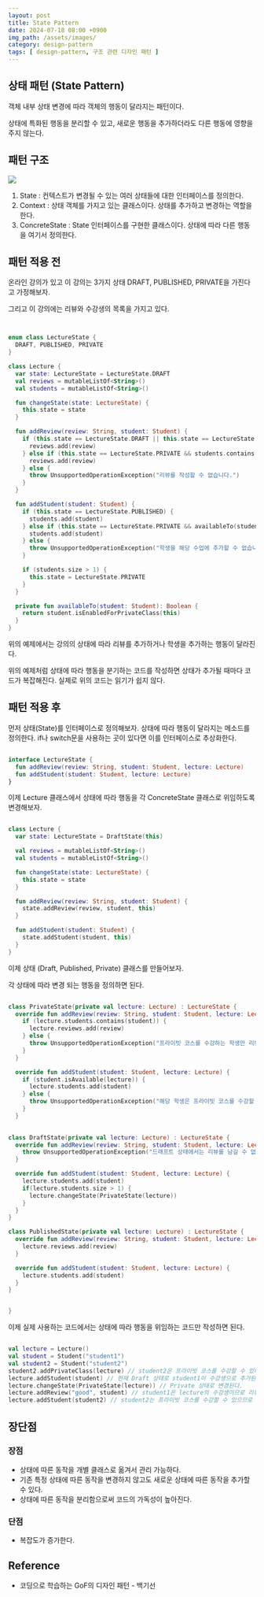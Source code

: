 ```yaml
---
layout: post
title: State Pattern
date: 2024-07-18 08:00 +0900
img_path: /assets/images/
category: design-pattern
tags: [ design-pattern, 구조 관련 디자인 패턴 ]
---
```


## 상태 패턴 (State Pattern)

객체 내부 상태 변경에 따라 객체의 행동이 달라지는 패턴이다. 

상태에 특화된 행동을 분리할 수 있고, 새로운 행동을 추가하더라도 다른 행동에 영향을 주지 않는다.

## 패턴 구조

![]({{site.url}}/assets/images/state.png)

1. State : 컨텍스트가 변경될 수 있는 여러 상태들에 대한 인터페이스를 정의한다. 
2. Context : 상태 객체를 가지고 있는 클래스이다. 상태를 추가하고 변경하는 역할을 한다.
3. ConcreteState : State 인터페이스를 구현한 클래스이다. 상태에 따라 다른 행동을 여기서 정의한다.

## 패턴 적용 전

온라인 강의가 있고 이 강의는 3가지 상태 DRAFT, PUBLISHED, PRIVATE을 가진다고 가정해보자. 

그리고 이 강의에는 리뷰와 수강생의 목록을 가지고 있다.

```kotlin


enum class LectureState {
  DRAFT, PUBLISHED, PRIVATE
}

class Lecture {
  var state: LectureState = LectureState.DRAFT
  val reviews = mutableListOf<String>()
  val students = mutableListOf<String>()

  fun changeState(state: LectureState) {
    this.state = state
  }

  fun addReview(review: String, student: Student) {
    if (this.state == LectureState.DRAFT || this.state == LectureState.PUBLISHED) {
      reviews.add(review)
    } else if (this.state == LectureState.PRIVATE && students.contains(student)) {
      reviews.add(review)
    } else {
      throw UnsupportedOperationException("리뷰를 작성할 수 없습니다.")
    }
  }

  fun addStudent(student: Student) {
    if (this.state == LectureState.PUBLISHED) {
      students.add(student)
    } else if (this.state == LectureState.PRIVATE && availableTo(student)) {
      students.add(student)
    } else {
      throw UnsupportedOperationException("학생을 해당 수업에 추가할 수 없습니다.")
    }

    if (students.size > 1) {
      this.state = LectureState.PRIVATE
    }
  }

  private fun availableTo(student: Student): Boolean {
    return student.isEnabledForPrivateClass(this)
  }
}


```
위의 예제에서는 강의의 상태에 따라 리뷰를 추가하거나 학생을 추가하는 행동이 달라진다. 

위의 예제처럼 상태에 따라 행동을 분기하는 코드를 작성하면 상태가 추가될 때마다 코드가 복잡해진다. 실제로 위의 코드는 읽기가 쉽지 않다. 

## 패턴 적용 후 

먼저 상태(State)를 인터페이스로 정의해보자. 상태에 따라 행동이 달라지는 메소드를 정의한다. if나 switch문을 사용하는 곳이 있다면 이를 인터페이스로 추상화한다. 

```kotlin

interface LectureState {
  fun addReview(review: String, student: Student, lecture: Lecture)
  fun addStudent(student: Student, lecture: Lecture)
}

```

이제 Lecture 클래스에서 상태에 따라 행동을 각 ConcreteState 클래스로 위임하도록 변경해보자.

```kotlin

class Lecture {
  var state: LectureState = DraftState(this)

  val reviews = mutableListOf<String>()
  val students = mutableListOf<String>()

  fun changeState(state: LectureState) {
    this.state = state
  }

  fun addReview(review: String, student: Student) {
    state.addReview(review, student, this)
  }

  fun addStudent(student: Student) {
    state.addStudent(student, this)
  }
}


```

이제 상태 (Draft, Published, Private) 클래스를 만들어보자.

각 상태에 따라 변경 되는 행동을 정의하면 된다. 

```kotlin

class PrivateState(private val lecture: Lecture) : LectureState {
  override fun addReview(review: String, student: Student, lecture: Lecture) {
    if (lecture.students.contains(student)) {
      lecture.reviews.add(review)
    } else {
      throw UnsupportedOperationException("프라이빗 코스를 수강하는 학생만 리뷰를 작성할 수 있습니다.")
    }
  }

  override fun addStudent(student: Student, lecture: Lecture) {
    if (student.isAvailable(lecture)) {
      lecture.students.add(student)
    } else {
      throw UnsupportedOperationException("해당 학생은 프라이빗 코스를 수강할 수 없습니다.")
    }
  }
  

class DraftState(private val lecture: Lecture) : LectureState {
  override fun addReview(review: String, student: Student, lecture: Lecture) {
    throw UnsupportedOperationException("드래프트 상태에서는 리뷰를 남길 수 없습니다.")
  }

  override fun addStudent(student: Student, lecture: Lecture) {
    lecture.students.add(student)
    if(lecture.students.size > 1) {
      lecture.changeState(PrivateState(lecture))
    }
  }
}

class PublishedState(private val lecture: Lecture) : LectureState {
  override fun addReview(review: String, student: Student, lecture: Lecture) {
    lecture.reviews.add(review)
  }

  override fun addStudent(student: Student, lecture: Lecture) {
    lecture.students.add(student)
  }
}


}

```

이제 실제 사용하는 코드에서는 상태에 따라 행동을 위임하는 코드만 작성하면 된다.

```kotlin

val lecture = Lecture()
val student = Student("student1")
val student2 = Student("student2")
student2.addPrivateClass(lecture) // student2은 프라이빗 코스를 수강할 수 있다.
lecture.addStudent(student) // 현재 Draft 상태로 student1이 수강생으로 추가된다.
lecture.changeState(PrivateState(lecture)) // Private 상태로 변경된다.
lecture.addReview("good", student) // student1은 lecture의 수강생이므로 리뷰를 남길 수 있다.
lecture.addStudent(student2) // student2는 프라이빗 코스를 수강할 수 있으므로 수강생으로 추가된다.


```


## 장단점

### 장점

- 상태에 따른 동작을 개별 클래스로 옮겨서 관리 가능하다.
- 기존 특정 상태에 따른 동작을 변경하지 않고도 새로운 상태에 따른 동작을 추가할 수 있다.
- 상태에 따른 동작을 분리함으로써 코드의 가독성이 높아진다.

### 단점

- 복잡도가 증가한다.

## Reference

- 코딩으로 학습하는 GoF의 디자인 패턴 - 백기선





